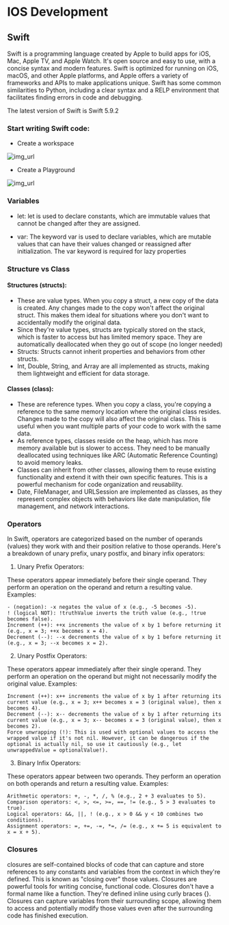# IOS Development

## Swift

Swift is a programming language created by Apple to build apps for iOS, Mac, Apple TV, and Apple Watch. It's open source and easy to use, with a concise syntax and modern features. Swift is optimized for running on iOS, macOS, and other Apple platforms, and Apple offers a variety of frameworks and APIs to make applications unique.
Swift has some common similarities to Python, including a clear syntax and a RELP environment that facilitates finding errors in code and debugging.

The latest version of Swift is Swift 5.9.2

### Start writing Swift code:

- Create a workspace

![img_url](https://i.imgur.com/HXVrRAP.png)

- Create a Playground

![img_url](https://i.imgur.com/lzv6wjQ.png)


### Variables

- let: let is used to declare constants, which are immutable values that cannot be changed after they are assigned.

- var: The keyword var is used to declare variables, which are mutable values that can have their values changed or reassigned after initialization. The var keyword is required for lazy properties

### Structure vs Class

#### Structures (structs):

- These are value types. When you copy a struct, a new copy of the data is created. Any changes made to the copy won't affect the original struct. This makes them ideal for situations where you don't want to accidentally modify the original data.
- Since they're value types, structs are typically stored on the stack, which is faster to access but has limited memory space. They are automatically deallocated when they go out of scope (no longer needed)
- Structs: Structs cannot inherit properties and behaviors from other structs.
- Int, Double, String, and Array are all implemented as structs, making them lightweight and efficient for data storage.

#### Classes (class):

- These are reference types. When you copy a class, you're copying a reference to the same memory location where the original class resides. Changes made to the copy will also affect the original class. This is useful when you want multiple parts of your code to work with the same data.
- As reference types, classes reside on the heap, which has more memory available but is slower to access. They need to be manually deallocated using techniques like ARC (Automatic Reference Counting) to avoid memory leaks.
- Classes can inherit from other classes, allowing them to reuse existing functionality and extend it with their own specific features. This is a powerful mechanism for code organization and reusability.
- Date, FileManager, and URLSession are implemented as classes, as they represent complex objects with behaviors like date manipulation, file management, and network interactions.


### Operators

In Swift, operators are categorized based on the number of operands (values) they work with and their position relative to those operands. Here's a breakdown of unary prefix, unary postfix, and binary infix operators:

1. Unary Prefix Operators:

These operators appear immediately before their single operand.
They perform an operation on the operand and return a resulting value.
Examples:

```
- (negation): -x negates the value of x (e.g., -5 becomes -5).
! (logical NOT): !truthValue inverts the truth value (e.g., !true becomes false).
Increment (++): ++x increments the value of x by 1 before returning it (e.g., x = 3; ++x becomes x = 4).
Decrement (--): --x decrements the value of x by 1 before returning it (e.g., x = 3; --x becomes x = 2).
```

2. Unary Postfix Operators:

These operators appear immediately after their single operand.
They perform an operation on the operand but might not necessarily modify the original value.
Examples:

```
Increment (++): x++ increments the value of x by 1 after returning its current value (e.g., x = 3; x++ becomes x = 3 (original value), then x becomes 4).
Decrement (--): x-- decrements the value of x by 1 after returning its current value (e.g., x = 3; x-- becomes x = 3 (original value), then x becomes 2).
Force unwrapping (!): This is used with optional values to access the wrapped value if it's not nil. However, it can be dangerous if the optional is actually nil, so use it cautiously (e.g., let unwrappedValue = optionalValue!).
```

3. Binary Infix Operators:

These operators appear between two operands.
They perform an operation on both operands and return a resulting value.
Examples:

```
Arithmetic operators: +, -, *, /, % (e.g., 2 + 3 evaluates to 5).
Comparison operators: <, >, <=, >=, ==, != (e.g., 5 > 3 evaluates to true).
Logical operators: &&, ||, ! (e.g., x > 0 && y < 10 combines two conditions).
Assignment operators: =, +=, -=, *=, /= (e.g., x += 5 is equivalent to x = x + 5).
```

### Closures

closures are self-contained blocks of code that can capture and store references to any constants and variables from the context in which they're defined. This is known as "closing over" those values. Closures are powerful tools for writing concise, functional code. Closures don't have a formal name like a function. They're defined inline using curly braces {}. Closures can capture variables from their surrounding scope, allowing them to access and potentially modify those values even after the surrounding code has finished execution.